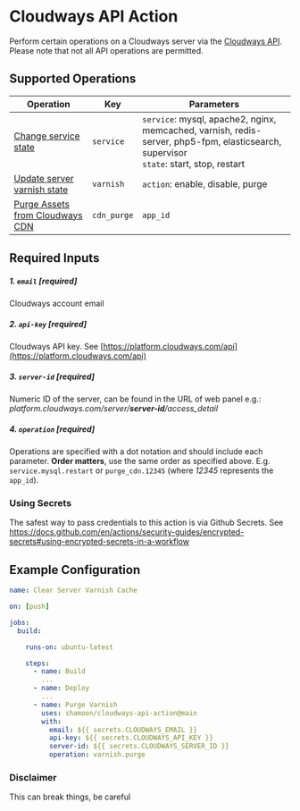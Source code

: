 # Cloudways API Action

Perform certain operations on a Cloudways server via the [Cloudways API]((https://developers.cloudways.com/)). Please note that not all API operations are permitted.

## Supported Operations
| Operation | Key | Parameters |
| --------- | --- | ---------- |
| [Change service state](https://developers.cloudways.com/docs/#!/ServiceApi#changeServiceState) | `service` | `service`: mysql, apache2, nginx, memcached, varnish, redis-server, php5-fpm, elasticsearch, supervisor <br/> `state`: start, stop, restart |
| [Update server varnish state](https://developers.cloudways.com/docs/#!/ServiceApi#updateServerVarnishState) | `varnish` | `action`: enable, disable, purge |
| [Purge Assets from Cloudways CDN](https://developers.cloudways.com/docs/#!/CloudwaysCDNApi#purgeassetsfromyourCloudwaysCDN) | `cdn_purge` | `app_id` |

## Required Inputs

##### 1. `email` **[required]**

Cloudways account email

##### 2. `api-key` **[required]**

Cloudways API key. See [https://platform.cloudways.com/api](https://platform.cloudways.com/api)

##### 3. `server-id` **[required]**

Numeric ID of the server, can be found in the URL of web panel e.g.: *platform.cloudways.com/server/**server-id**/access_detail*

##### 4. `operation` **[required]**

Operations are specified with a dot notation and should include each parameter. **Order matters**, use the same order as specified above. E.g. `service.mysql.restart` or `purge_cdn.12345` (where *12345* represents the `app_id`).

### Using Secrets

The safest way to pass credentials to this action is via Github Secrets. See https://docs.github.com/en/actions/security-guides/encrypted-secrets#using-encrypted-secrets-in-a-workflow

## Example Configuration
```yaml
name: Clear Server Varnish Cache

on: [push]

jobs:
  build:

    runs-on: ubuntu-latest

    steps:
      - name: Build
        ...
      - name: Deploy
        ...
      - name: Purge Varnish
        uses: shamoon/cloudways-api-action@main
        with:
          email: ${{ secrets.CLOUDWAYS_EMAIL }}
          api-key: ${{ secrets.CLOUDWAYS_API_KEY }}
          server-id: ${{ secrets.CLOUDWAYS_SERVER_ID }}
          operation: varnish.purge
```

### Disclaimer

This can break things, be careful

